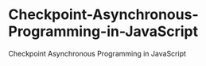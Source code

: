 # Checkpoint-Asynchronous-Programming-in-JavaScript
Checkpoint Asynchronous Programming in JavaScript
